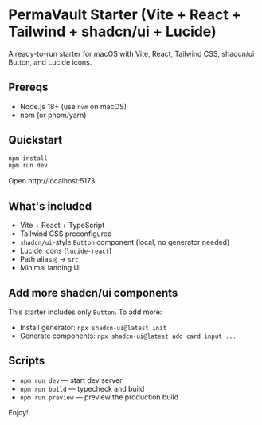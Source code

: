 # PermaVault Starter (Vite + React + Tailwind + shadcn/ui + Lucide)

A ready-to-run starter for macOS with Vite, React, Tailwind CSS, shadcn/ui Button, and Lucide icons.

## Prereqs
- Node.js 18+ (use `nvm` on macOS)
- npm (or pnpm/yarn)

## Quickstart
```bash
npm install
npm run dev
```
Open http://localhost:5173

## What's included
- Vite + React + TypeScript
- Tailwind CSS preconfigured
- `shadcn/ui`-style `Button` component (local, no generator needed)
- Lucide icons (`lucide-react`)
- Path alias `@` -> `src`
- Minimal landing UI

## Add more shadcn/ui components
This starter includes only `Button`. To add more:
- Install generator: `npx shadcn-ui@latest init`
- Generate components: `npx shadcn-ui@latest add card input ...`

## Scripts
- `npm run dev` — start dev server
- `npm run build` — typecheck and build
- `npm run preview` — preview the production build

Enjoy!
